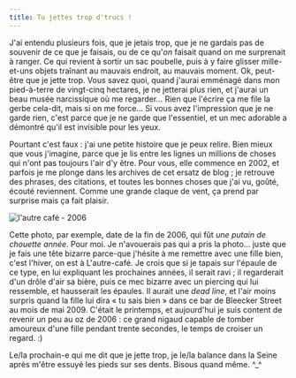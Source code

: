 ```yaml
---
title: Tu jettes trop d'trucs !
---
```


J'ai entendu plusieurs fois, que je jetais trop, que je ne gardais pas de
souvenir de ce que je faisais, ou de ce qu'_on_ faisait quand on me surprenait
à ranger. Ce qui revient à sortir un sac poubelle, puis à y faire glisser
mille-et-uns objets traînant au mauvais endroit, au mauvais moment. Ok, peut-
être que je jette trop. Vous savez quoi, quand j'aurai emménagé dans mon
pied-à-terre de vingt-cinq hectares, je ne jetterai plus rien, et j'aurai un
beau musée narcissique où me regarder... Rien que l'écrire ça me file la gerbe
cela-dit, mais si on me force... Si vous avez l'impression que je ne garde
rien, c'est parce que je ne garde que l'essentiel, et un mec adorable a
démontré qu'il est invisible pour les yeux.

Pourtant c'est faux : j'ai une petite histoire que je peux relire. Bien mieux
que vous j'imagine, parce que je lis entre les lignes un millions de choses
qui n'ont pas toujours l'air d'y être. Pour vous, elle commence en 2002, et
parfois je me plonge dans les archives de cet ersatz de blog ; je retrouve des
phrases, des citations, et toutes les bonnes choses que j'ai vu, goûté, écouté
reviennent. Comme une grande claque de vent, ça prend par surprise mais ça
fait plaisir.

![l'autre café -
2006](http://wtf.cyprio.net/user/files/media/lautre_cafe_2006_nb_400.jpg)

Cette photo, par exemple, date de la fin de 2006, qui fût _une putain de
chouette année_. Pour moi. Je n'avouerais pas qui a pris la photo... juste que
je fais une tête bizarre parce-que j'hésite à me remettre avec une fille bien,
c'est l'hiver, on est à L'autre-café. Je crois que si je tapais sur l'épaule
de ce type, en lui expliquant les prochaines années, il serait ravi ; il
regarderait d'un drôle d'air sa bière, puis ce mec bizarre avec un piercing
qui lui ressemble, et hausserait les épaules. Il aurait une _dead line_, et
l'air moins surpris quand la fille lui dira « tu sais bien » dans ce bar de
Bleecker Street au mois de mai 2009. C'était le printemps, et aujourd'hui je
suis content de revenir un peu au oz de 2006 : ce grand nigaud capable de
tomber amoureux d'une fille pendant trente secondes, le temps de croiser un
regard. :)

Le/la prochain-e qui me dit que je jette trop, je le/la balance dans la Seine
après m'être essuyé les pieds sur ses dents. Bisous quand même. ^_^

